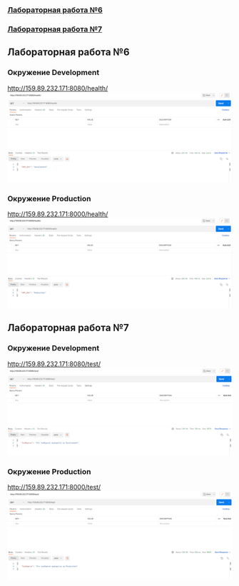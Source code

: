 ### [Лабораторная работа №6](#lab6)
### [Лабораторная работа №7](#lab7)


<a name="lab6"></a>
## Лабораторная работа №6

### Окружение Development
http://159.89.232.171:8080/health/
![1](https://github.com/nikikone/SIT_dev_prod/blob/main/Screen_6_lab/development.png)
### Окружение Production
http://159.89.232.171:8000/health/
![2](https://github.com/nikikone/SIT_dev_prod/blob/main/Screen_6_lab/production.png)

<a name="lab7"></a>
## Лабораторная работа №7

### Окружение Development
http://159.89.232.171:8080/test/
![3](https://github.com/nikikone/SIT_dev_prod/blob/main/Screen_7_lab/development_test.png)
### Окружение Production
http://159.89.232.171:8000/test/
![4](https://github.com/nikikone/SIT_dev_prod/blob/main/Screen_7_lab/production_test.png)
